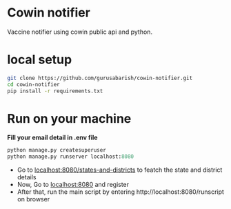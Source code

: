 # Cowin notifier
Vaccine notifier using cowin public api and python.

# local setup

```sh
git clone https://github.com/gurusabarish/cowin-notifier.git
cd cowin-notifier
pip install -r requirements.txt
```

# Run on your machine
**Fill your email detail in .env file**

```python
python manage.py createsuperuser
python manage.py runserver localhost:8080
```
- Go to  [localhost:8080/states-and-districts](http://localhost:8080/states-and-districts) to featch the state and district details
- Now, Go to [localhost:8080](http://localhost:8080) and register
- After that, run the main script by entering http://localhost:8080/runscript on browser
